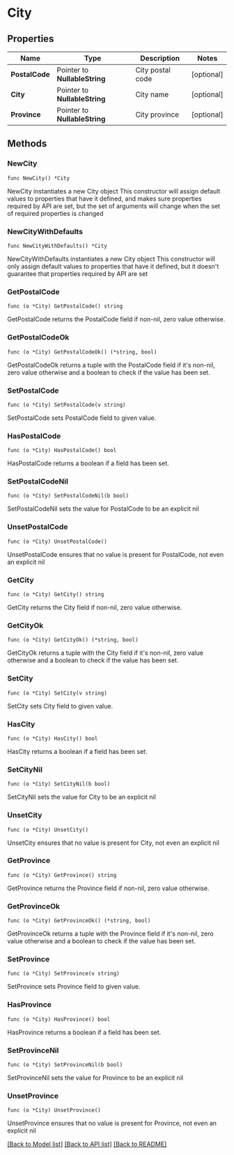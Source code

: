 # City

## Properties

Name | Type | Description | Notes
------------ | ------------- | ------------- | -------------
**PostalCode** | Pointer to **NullableString** | City postal code | [optional] 
**City** | Pointer to **NullableString** | City name | [optional] 
**Province** | Pointer to **NullableString** | City province | [optional] 

## Methods

### NewCity

`func NewCity() *City`

NewCity instantiates a new City object
This constructor will assign default values to properties that have it defined,
and makes sure properties required by API are set, but the set of arguments
will change when the set of required properties is changed

### NewCityWithDefaults

`func NewCityWithDefaults() *City`

NewCityWithDefaults instantiates a new City object
This constructor will only assign default values to properties that have it defined,
but it doesn't guarantee that properties required by API are set

### GetPostalCode

`func (o *City) GetPostalCode() string`

GetPostalCode returns the PostalCode field if non-nil, zero value otherwise.

### GetPostalCodeOk

`func (o *City) GetPostalCodeOk() (*string, bool)`

GetPostalCodeOk returns a tuple with the PostalCode field if it's non-nil, zero value otherwise
and a boolean to check if the value has been set.

### SetPostalCode

`func (o *City) SetPostalCode(v string)`

SetPostalCode sets PostalCode field to given value.

### HasPostalCode

`func (o *City) HasPostalCode() bool`

HasPostalCode returns a boolean if a field has been set.

### SetPostalCodeNil

`func (o *City) SetPostalCodeNil(b bool)`

 SetPostalCodeNil sets the value for PostalCode to be an explicit nil

### UnsetPostalCode
`func (o *City) UnsetPostalCode()`

UnsetPostalCode ensures that no value is present for PostalCode, not even an explicit nil
### GetCity

`func (o *City) GetCity() string`

GetCity returns the City field if non-nil, zero value otherwise.

### GetCityOk

`func (o *City) GetCityOk() (*string, bool)`

GetCityOk returns a tuple with the City field if it's non-nil, zero value otherwise
and a boolean to check if the value has been set.

### SetCity

`func (o *City) SetCity(v string)`

SetCity sets City field to given value.

### HasCity

`func (o *City) HasCity() bool`

HasCity returns a boolean if a field has been set.

### SetCityNil

`func (o *City) SetCityNil(b bool)`

 SetCityNil sets the value for City to be an explicit nil

### UnsetCity
`func (o *City) UnsetCity()`

UnsetCity ensures that no value is present for City, not even an explicit nil
### GetProvince

`func (o *City) GetProvince() string`

GetProvince returns the Province field if non-nil, zero value otherwise.

### GetProvinceOk

`func (o *City) GetProvinceOk() (*string, bool)`

GetProvinceOk returns a tuple with the Province field if it's non-nil, zero value otherwise
and a boolean to check if the value has been set.

### SetProvince

`func (o *City) SetProvince(v string)`

SetProvince sets Province field to given value.

### HasProvince

`func (o *City) HasProvince() bool`

HasProvince returns a boolean if a field has been set.

### SetProvinceNil

`func (o *City) SetProvinceNil(b bool)`

 SetProvinceNil sets the value for Province to be an explicit nil

### UnsetProvince
`func (o *City) UnsetProvince()`

UnsetProvince ensures that no value is present for Province, not even an explicit nil

[[Back to Model list]](../README.md#documentation-for-models) [[Back to API list]](../README.md#documentation-for-api-endpoints) [[Back to README]](../README.md)


